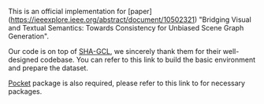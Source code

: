 This is an official implementation for [paper] (https://ieeexplore.ieee.org/abstract/document/10502321) "Bridging Visual and Textual Semantics: Towards Consistency for Unbiased Scene Graph Generation". 

Our code is on top of [SHA-GCL](https://github.com/dongxingning/SHA-GCL-for-SGG), we sincerely thank them for their well-designed codebase. You can refer to this link to build the basic environment and prepare the dataset.

[Pocket](https://github.com/fredzzhang/pocket) package is also required, please refer to this link to for necessary packages.
